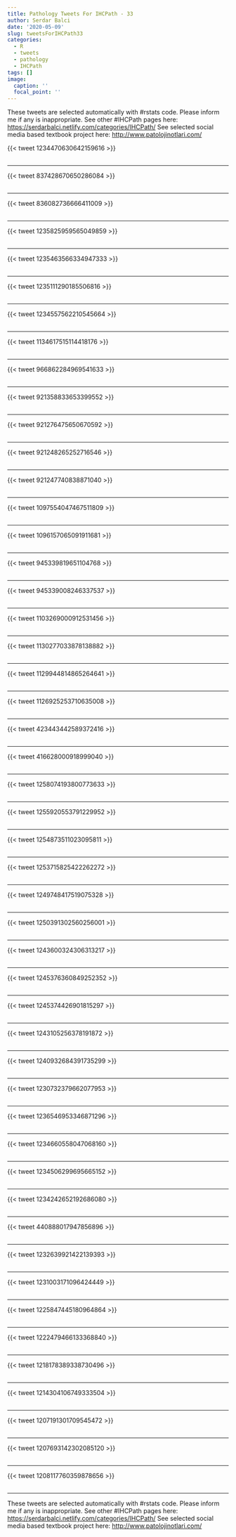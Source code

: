```yaml
---
title: Pathology Tweets For IHCPath - 33
author: Serdar Balci
date: '2020-05-09'
slug: tweetsForIHCPath33
categories:
  - R
  - tweets
  - pathology
  - IHCPath
tags: []
image:
  caption: ''
  focal_point: ''
---
```



These tweets are selected automatically with #rstats code. Please inform me if any is inappropriate.
See other #IHCPath pages here: https://serdarbalci.netlify.com/categories/IHCPath/ 
See selected social media based textbook project here: http://www.patolojinotlari.com/

{{< tweet 1234470630642159616 >}}
<br>
<br>
<hr>
{{< tweet 837428670650286084 >}}
<br>
<br>
<hr>
{{< tweet 836082736666411009 >}}
<br>
<br>
<hr>
{{< tweet 1235825959565049859 >}}
<br>
<br>
<hr>
{{< tweet 1235463566334947333 >}}
<br>
<br>
<hr>
{{< tweet 1235111290185506816 >}}
<br>
<br>
<hr>
{{< tweet 1234557562210545664 >}}
<br>
<br>
<hr>
{{< tweet 1134617515114418176 >}}
<br>
<br>
<hr>
{{< tweet 966862284969541633 >}}
<br>
<br>
<hr>
{{< tweet 921358833653399552 >}}
<br>
<br>
<hr>
{{< tweet 921276475650670592 >}}
<br>
<br>
<hr>
{{< tweet 921248265252716546 >}}
<br>
<br>
<hr>
{{< tweet 921247740838871040 >}}
<br>
<br>
<hr>
{{< tweet 1097554047467511809 >}}
<br>
<br>
<hr>
{{< tweet 1096157065091911681 >}}
<br>
<br>
<hr>
{{< tweet 945339819651104768 >}}
<br>
<br>
<hr>
{{< tweet 945339008246337537 >}}
<br>
<br>
<hr>
{{< tweet 1103269000912531456 >}}
<br>
<br>
<hr>
{{< tweet 1130277033878138882 >}}
<br>
<br>
<hr>
{{< tweet 1129944814865264641 >}}
<br>
<br>
<hr>
{{< tweet 1126925253710635008 >}}
<br>
<br>
<hr>
{{< tweet 423443442589372416 >}}
<br>
<br>
<hr>
{{< tweet 416628000918999040 >}}
<br>
<br>
<hr>
{{< tweet 1258074193800773633 >}}
<br>
<br>
<hr>
{{< tweet 1255920553791229952 >}}
<br>
<br>
<hr>
{{< tweet 1254873511023095811 >}}
<br>
<br>
<hr>
{{< tweet 1253715825422262272 >}}
<br>
<br>
<hr>
{{< tweet 1249748417519075328 >}}
<br>
<br>
<hr>
{{< tweet 1250391302560256001 >}}
<br>
<br>
<hr>
{{< tweet 1243600324306313217 >}}
<br>
<br>
<hr>
{{< tweet 1245376360849252352 >}}
<br>
<br>
<hr>
{{< tweet 1245374426901815297 >}}
<br>
<br>
<hr>
{{< tweet 1243105256378191872 >}}
<br>
<br>
<hr>
{{< tweet 1240932684391735299 >}}
<br>
<br>
<hr>
{{< tweet 1230732379662077953 >}}
<br>
<br>
<hr>
{{< tweet 1236546953346871296 >}}
<br>
<br>
<hr>
{{< tweet 1234660558047068160 >}}
<br>
<br>
<hr>
{{< tweet 1234506299695665152 >}}
<br>
<br>
<hr>
{{< tweet 1234242652192686080 >}}
<br>
<br>
<hr>
{{< tweet 440888017947856896 >}}
<br>
<br>
<hr>
{{< tweet 1232639921422139393 >}}
<br>
<br>
<hr>
{{< tweet 1231003171096424449 >}}
<br>
<br>
<hr>
{{< tweet 1225847445180964864 >}}
<br>
<br>
<hr>
{{< tweet 1222479466133368840 >}}
<br>
<br>
<hr>
{{< tweet 1218178389338730496 >}}
<br>
<br>
<hr>
{{< tweet 1214304106749333504 >}}
<br>
<br>
<hr>
{{< tweet 1207191301709545472 >}}
<br>
<br>
<hr>
{{< tweet 1207693142302085120 >}}
<br>
<br>
<hr>
{{< tweet 1208117760359878656 >}}
<br>
<br>
<hr>


These tweets are selected automatically with #rstats code. Please inform me if any is inappropriate.
See other #IHCPath pages here: https://serdarbalci.netlify.com/categories/IHCPath/ 
See selected social media based textbook project here: http://www.patolojinotlari.com/
